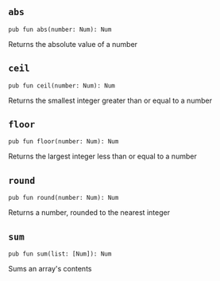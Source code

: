 ## `abs`
```ab
pub fun abs(number: Num): Num 
```

Returns the absolute value of a number


## `ceil`
```ab
pub fun ceil(number: Num): Num 
```

Returns the smallest integer greater than or equal to a number


## `floor`
```ab
pub fun floor(number: Num): Num 
```

Returns the largest integer less than or equal to a number


## `round`
```ab
pub fun round(number: Num): Num 
```

Returns a number, rounded to the nearest integer


## `sum`
```ab
pub fun sum(list: [Num]): Num 
```

Sums an array's contents


